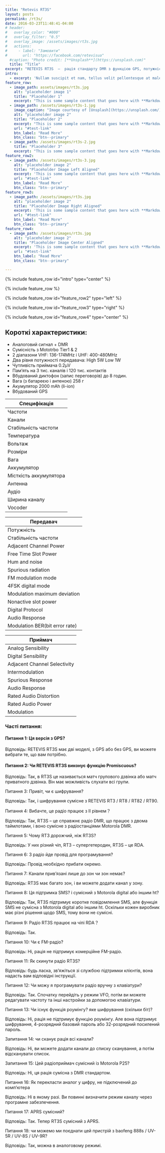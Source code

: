 ```yaml
---
title: "Retevis RT3S"
layout: posts
permalink: /rt3s/
date: 2016-03-23T11:48:41-04:00
# header:
#   overlay_color: "#000"
#   overlay_filter: "0.5"
#   overlay_image: /assets/images/rt3s.jpg
#   actions:
#     - label: "Замовити"
#       url: "https://facebook.com/retevisua"
  #caption: "Photo credit: [**Unsplash**](https://unsplash.com)"
  title: "Title"
excerpt: "RETEVIS RT3S  –  рація стандарту DMR з функцією GPS, потужністю до 5 ват, двома діапазонами, шифруванням та сумісністю з Mototrbo Tier Ⅰ & Ⅱ."
intro: 
  - excerpt: 'Nullam suscipit et nam, tellus velit pellentesque at malesuada, enim eaque. Quis nulla, netus tempor in diam gravida tincidunt, *proin faucibus* voluptate felis id sollicitudin. Centered with `type="center"`'
feature_row:
  - image_path: assets/images/rt3s.jpg
    alt: "placeholder image 1"
    title: "Placeholder 1"
    excerpt: "This is some sample content that goes here with **Markdown** formatting."
  - image_path: /assets/images/rt3s-1.jpg
    image_caption: "Image courtesy of [Unsplash](https://unsplash.com/)"
    alt: "placeholder image 2"
    title: "Placeholder 2"
    excerpt: "This is some sample content that goes here with **Markdown** formatting."
    url: "#test-link"
    btn_label: "Read More"
    btn_class: "btn--primary"
  - image_path: /assets/images/rt3s-2.jpg
    title: "Placeholder 3"
    excerpt: "This is some sample content that goes here with **Markdown** formatting."
feature_row2:
  - image_path: /assets/images/rt3s-3.jpg
    alt: "placeholder image 2"
    title: "Placeholder Image Left Aligned"
    excerpt: 'This is some sample content that goes here with **Markdown** formatting. Left aligned with `type="left"`'
    url: "#test-link"
    btn_label: "Read More"
    btn_class: "btn--primary"
feature_row3:
  - image_path: /assets/images/rt3s.jpg
    alt: "placeholder image 2"
    title: "Placeholder Image Right Aligned"
    excerpt: 'This is some sample content that goes here with **Markdown** formatting. Right aligned with `type="right"`'
    url: "#test-link"
    btn_label: "Read More"
    btn_class: "btn--primary"
feature_row4:
  - image_path: /assets/images/rt3s.jpg
    alt: "placeholder image 2"
    title: "Placeholder Image Center Aligned"
    excerpt: 'This is some sample content that goes here with **Markdown** formatting. Centered with `type="center"`'
    url: "#test-link"
    btn_label: "Read More"
    btn_class: "btn--primary"

---
```


{% include feature_row id="intro" type="center" %}

{% include feature_row %}

{% include feature_row id="feature_row2" type="left" %}

{% include feature_row id="feature_row3" type="right" %}

{% include feature_row id="feature_row4" type="center" %}

## Короткі характеристики:

- Аналоговий сигнал + DMR
- Сумісність з Mototrbo Tier1 & 2
- 2 діапазони VHF: 136-174MHz і UHF: 400-480MHz
- Два рівня потужності передавача: High 5W Low 1W
- Чутливість приймача 0.2μV
- Пам’ять на 3 тис. каналів і 120 тис. контактів
- Вбудований диктофон (запис переговорів) до 8 годин.
- Вага (з батареєю і антеною) 258 г
- Акумулятор 2000 mAh (li-ion)
- Вбудований GPS

| Специфікація                   |
| ------------------------------ |
| Частоти                        | 136-174MHz &400-480MHz |
| Канали                         | 3000 |
| Стабільність частоти           | +-1ppm |
| Температура                    | \-30℃~+60℃ |
| Вольтаж                        | 7.4V DC |
| Розміри                        | 131 x 61 x 36mm |
| Вага                           | 258g (за батареєю) |
| Аккумулятор                    | Li-ion |
| Місткість аккумулятора         | 2000mAh |
| Антенна                        | 50Omega |
| Аудіо                          | 1W 16Omega |
| Ширина каналу                  | 12.5KHz |
| Vocoder                        | AMBE+2trade |

| Передавач                      |
| ------------------------------ |
| Потужність                     | Highle 5W, Lowle 1W |
| Стабільність частоти           | plusmn1.0ppm |
| Adjacent Channel Power         | le-60dB |
| Free Time Slot Power           | TDMA:le57dBm |
| Hum and noise                  | \-40dB 12.5KHz |
| Spurious radiation             | Antenna:9KHz-1GHz le-36dBm<br>1GHz-12.75GHz le-30dBm |
| FM modulation mode             | 11K0F3E 12.5KHz |
| 4FSK digital mode              | 12.5KHz(data only):7K60FXD<br>12.5KHz(data and voice):7K60FXW |
| Modulation maximum deviation   | 2.5KHz 12.5KHz |
| Nonactive slot power           | \-57dBm |
| Digital Protocol               | ETSI-TS102 361-1,-2,-3 |
| Audio Response                 | #ERROR! |
| Modulation BER(bit error rate) | le5% |

| Приймач                        |
| ------------------------------ |
| Analog Sensibility             | 0.2microV 12dB SINAD |
| Digital Sensibility            | 0.25microV(BER:5%) |
| Adjacent Channel Selectivity   | le-60dB 12.5KHz |
| Intermodulation                | le60dB |
| Spurious Response              | ge70dB |
| Audio Response                 | #ERROR! |
| Rated Audio Distortion         | ＜5% |
| Rated Audio Power              | 1W |
| Modulation                     | ge45dB 25KHz<br>ge40dB 12.5KHz |

### Часті питання:

#### Питання 1: Ця версія з GPS?

Відповідь: RETEVIS RT3S має дві моделі, з GPS або без GPS, ви можете вибрати те, що вам потрібно.

#### Питання 2: Чи RETEVIS RT3S виконує функцію Promiscuous?

Відповідь: Так, в RT3S це називається матч групового дзвінка або матч приватного дзвінка. Він має можливість слухати всі групи.

Питання 3: Привіт, чи є шифрування?

Відповідь: Так, і шифрування сумісне з RETEVIS RT3 / RT8 / RT82 / RT90.

Питання 4: Вибачте, це радіо працює з II рівнем？

Відповідь: Так, RT3S – це справжнє радіо DMR, що працює з двома таймлотами, і воно сумісне з радіостанціями Motorola DMR.

Питання 5: Чому RT3 дорожчий, ніж RT3S?

Відповідь: У них різний чіп, RT3 – супергетеродин, RT3S – це RDA.

Питання 6: З радіо йде провід для програмування?

Відповідь: Провід необхідно прибати окремо.

Питання 7: Канали прив’язані лише до зон чи зон немає?

Відповідь: RT3S має багато зон, і ви можете додати канал у зону.

Питання 8: Ця підтримка SMS? і сумісний з Motorola digital або іншим ht?

Відповідь: Так, RT3S підтримує коротке повідомлення SMS, але функція SMS не сумісна з Motorola digital або іншим ht. Оскільки кожен виробник має різні рішення щодо SMS, тому вони не сумісні.

Питання 9: Радіо RT3S працює на чіпі RDA？

Відповідь: Так.

Питання 10: Чи є FM-радіо?

Відповідь: Ні, рація не підтримує комерційне FM-радіо.

Питання 11: Як скинути радіо RT3S?

Відповідь: будь ласка, зв’яжіться зі службою підтримки клієнтів, вона надасть вам відповідні інструкції.

Питання 12: Чи можу я програмувати радіо вручну з клавіатури?

Відповідь: Так. Спочатку перейдіть у режим VFO, потім ви можете редагувати частоту та інші настройки за допомогою клавіатури.

Питання 13: Чи існує функція роумінгу? яке шифрування (скільки біт)?

Відповідь: Ні, рація не підтримує функцію роумінгу. Але вона підтримує шифрування, 4-розрядний базовий пароль або 32-розрядний посилений пароль.

Запитання 14: чи сканує рація всі канали?

Відповідь: Ні, ви можете додати канали до списку сканування, а потім відсканувати список.

Запитання 15: Цей радіоприймач сумісний із Motorola P25?

Відповідь: Ні, ця рація сумісна з DMR стандартом.

Питання 16: Як перекласти аналог у цифру, не підключений до комп’ютера

Відповідь: Ні в якому разі. Ви повинні визначити режим каналу через програмне забезпечення.

Питання 17: APRS сумісний?

Відповідь: Так. Тепер RT3S сумісний з APRS.

Питання 18: чи можемо ми поєднати цей пристрій з baofeng 888s / UV-5R / UV-8S / UV-9R?

Відповідь: Так, можна в аналоговому режимі.